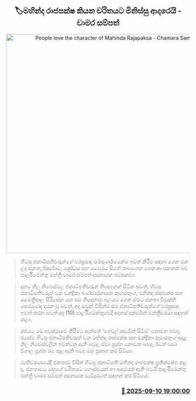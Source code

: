 <p align='center'><b><h2 align='center' title='People love the character of Mahinda Rajapaksa - Chamara Sampath'>🏷මහින්ද රාජපක්ෂ කියන චරිතයට මිනිස්සු ආදරෙයි - චාමර සම්පත්</h2></b></p>
<p align='center'><img src='https://helakuru.sgp1.cdn.digitaloceanspaces.com/esana/images/lib/chamara-sampath-dasanayake-parliment-budget.jpg' width='600' alt='People love the character of Mahinda Rajapaksa - Chamara Sampath'></p>

> හිටපු ජනාධිපතිවරුන්ගේ වරප්‍රසාද සම්පූර්ණයෙන්ම ඉවත් කිරීම සඳහා ගෙන එන ලද පනත, ඊර්ෂ්‍යාව, ක්‍රෝධය සහ වෛරය සිතේ තබාගෙන ගෙන ආ පනතක් බව පාර්ලිමේන්තු මන්ත්‍රී චාමර සම්පත් දසනායක පවසනවා.

> දැනට නිල නිවෙස්වල ජනාධිපතිවරුන් තිදෙනෙක් සිටින බවත්, හිටපු ජනාධිපතිවරුන් වන චන්ද්‍රිකා බණ්ඩාරනායක කුමාරතුංග, මහින්ද රාජපක්ෂ සහ මෛත්‍රීපාල සිරිසේන යන එම තිදෙනාම බලයට ගෙන ඒමට ජනතා විමුක්ති පෙරමුණද දායක වූ බවත්, අද ඔවුන් විසින්ම එම ජනාධිපතිවරුන්ගේ වරප්‍රසාද ඉවත් කරන බවත් අද (10) පාර්ලිමේන්තුවේදී අදහස් දක්වමින් මන්ත්‍රීවරයා සඳහන් කළා.

> රජයට මේ අවස්ථාවේ කිරීමට ඇත්තේ ‘ගෙවල් කඩමින් සිටීම’ නොවන බවද, එසේම හිටපු ජනාධිපතිවරුන් වන මහින්ද රාජපක්ෂ සහ චන්ද්‍රිකා කුමාරතුංග අදාළ නිල නිවෙස්වලින් ඉවත්වනු ඇති බවද, ඒවා ප්‍රශ්න නොවන බවද, ඊටත් වඩා විශාල ප්‍රශ්න රට තුළ ඇති බවද ඔහු ප්‍රකාශ කර සිටියා.

> මැතිවරණයේදී ජනතාව විසින් හිටපු ජනාධිපති මහින්ද රාජපක්ෂ ප්‍රතික්ෂේප කළ ද, ජනතාවට ඔහුගේ චරිතයට ගෞරවයක් හා ආදරයක් ඇති බවයි පාර්ලිමේන්තු මන්ත්‍රී චාමර සම්පත් දසනායක වැඩිදුරටත් සඳහන් කර සිටියේ.



<h3 align='right'><a href='https://www.helakuru.lk/esana/p/113497/'>📅 2025-09-10 19:00:00</a></h3>
